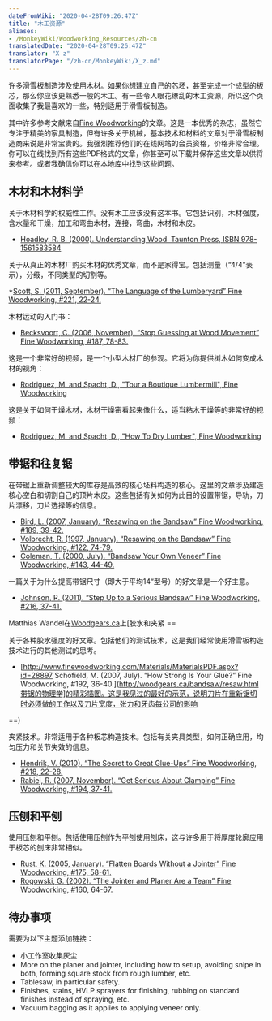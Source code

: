 ```yaml
---
dateFromWiki: "2020-04-28T09:26:47Z"
title: "木工资源"
aliases:
- /MonkeyWiki/Woodworking_Resources/zh-cn
translatedDate: "2020-04-28T09:26:47Z"
translator: "X z"
translatorPage: "/zh-cn/MonkeyWiki/X_z.md"
---
```

许多滑雪板制造涉及使用木材。如果你想建立自己的芯坯，甚至完成一个成型的板芯，那么你应该更熟悉一般的木工。有一些令人眼花缭乱的木工资源，所以这个页面收集了我最喜欢的一些，特别适用于滑雪板制造。

其中许多参考文献来自[Fine Woodworking](http://www.finewoodworking.com)的文章。这是一本优秀的杂志，虽然它专注于精美的家具制造，但有许多关于机械，基本技术和材料的文章对于滑雪板制造商来说是非常宝贵的。我强烈推荐他们的在线网站的会员资格，价格非常合理。你可以在线找到所有这些PDF格式的文章，你甚至可以下载并保存这些文章以供将来参考。或者我确信你可以在本地库中找到这些问题。


## 木材和木材科学

 
 
关于木材科学的权威性工作。没有木工应该没有这本书。它包括识别，木材强度，含水量和干燥，加工和弯曲木材，连接，弯曲，木材和木皮。 

- [Hoadley, R. B. (2000). Understanding Wood. Taunton Press, ISBN 978-1561583584](http://www.amazon.com/Understanding-Wood-Craftsmans-Guide-Technology/dp/1561583588/ref=sr_1_1?ie=UTF8&qid=1317889803&sr=8-1)


关于从真正的木材厂购买木材的优秀文章，而不是家得宝。包括测量（“4/4”表示），分级，不同类型的切割等。 

*[Scott, S. (2011, September). “The Language of the Lumberyard” Fine Woodworking, #221, 22-24.](https://www.finewoodworking.com/2011/07/28/the-language-of-the-lumberyard)


木材运动的入门书：

- [Becksvoort, C. (2006, November). “Stop Guessing at Wood Movement” Fine Woodworking, #187, 78-83.](http://www.finewoodworking.com/SkillsAndTechniques/SkillsAndTechniquesPDF.aspx?id=27129)


这是一个非常好的视频，是一个小型木材厂的参观。它将为你提供树木如何变成木材的视角：

- [Rodriguez, M. and Spacht, D., "Tour a Boutique Lumbermill", Fine Woodworking](http://www.finewoodworking.com/Materials/MaterialsArticle.aspx?id=29459)


这是关于如何干燥木材，木材干燥窑看起来像什么，适当粘木干燥等的非常好的视频：

- [Rodriguez, M. and Spacht, D., "How To Dry Lumber", Fine Woodworking](http://www.finewoodworking.com/Materials/MaterialsArticle.aspx?id=29500)



## 带锯和往复锯

 

在带锯上重新调整较大的库存是高效的核心坯料构造的核心。这里的文章涉及建造核心空白和切割自己的顶片木皮。这些包括有关如何为此目的设置带锯，导轨，刀片漂移，刀片选择等的信息。

- [Bird, L. (2007, January). “Resawing on the Bandsaw” Fine Woodworking, #189, 39-42.](http://www.finewoodworking.com/SkillsAndTechniques/SkillsAndTechniquesPDF.aspx?id=27779)
- [Volbrecht, R. (1997, January). “Resawing on the Bandsaw” Fine Woodworking, #122, 74-79.](https://www.finewoodworking.com/1997/02/01/resawing-on-the-bandsaw)
- [Coleman, T. (2000, July). “Bandsaw Your Own Veneer” Fine Woodworking, #143, 44-49.](http://www.finewoodworking.com/SkillsAndTechniques/SkillsAndTechniquesPDF.aspx?id=2653)


一篇关于为什么提高带锯尺寸（即大于平均14“型号）的好文章是一个好主意。

- [Johnson, R. (2011). “Step Up to a Serious Bandsaw” Fine Woodworking, #216, 37-41.](https://www.finewoodworking.com/2010/10/28/tool-test-step-up-to-a-serious-bandsaw)


Matthias Wandel在[Woodgears.ca](http://woodgears.ca/)上[胶水和夹紧 ==

 

关于各种胶水强度的好文章。包括他们的测试技术，这是我们经常使用滑雪板构造技术进行的其他测试的思考。

- [http://www.finewoodworking.com/Materials/MaterialsPDF.aspx?id=28897 Schofield, M. (2007, July). “How Strong Is Your Glue?” Fine Woodworking, #192, 36-40.](http://woodgears.ca/bandsaw/resaw.html带锯的物理学]的精彩插图。这是我见过的最好的示范，说明刀片在重新锯切时必须做的工作以及刀片宽度，张力和牙齿每公司的影响


==)


夹紧技术。非常适用于各种板芯构造技术。包括有关夹具类型，如何正确应用，均匀压力和关节失效的信息。 

- [Hendrik, V. (2010). “The Secret to Great Glue-Ups” Fine Woodworking, #218, 22-28.](http://www.finewoodworking.com/SkillsAndTechniques/SkillsAndTechniquesPDF.aspx?id=33887)
- [Rabiej, R. (2007, November). “Get Serious About Clamping” Fine Woodworking, #194, 37-41.](http://www.finewoodworking.com/SkillsAndTechniques/SkillsAndTechniquesPDF.aspx?id=29561)


## 压刨和平刨

 

使用压刨和平刨。包括使用压刨作为平刨使用刨床，这与许多用于将厚度轮廓应用于板芯的刨床非常相似。

- [Rust, K. (2005, January). “Flatten Boards Without a Jointer” Fine Woodworking, #175, 58-61.](http://www.finewoodworking.com/SkillsAndTechniques/SkillsAndTechniquesPDF.aspx?id=24118)
- [Rogowski, G. (2002). “The Jointer and Planer Are a Team” Fine Woodworking, #160, 64-67.](http://www.finewoodworking.com/ToolGuide/ToolGuideArticle.aspx?id=29511)


## 待办事项

需要为以下主题添加链接： 

- 小工作室收集灰尘
- More on the planer and jointer, including how to setup, avoiding snipe in both, forming square stock from rough lumber, etc.
- Tablesaw, in particular safety.
- Finishes, stains, HVLP sprayers for finishing, rubbing on standard finishes instead of spraying, etc.
- Vacuum bagging as it applies to applying veneer only.





